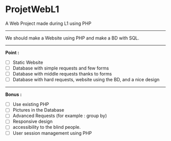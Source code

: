 # ProjetWebL1
A Web Project made during L1 using PHP

----

We should make a Website using PHP and make a BD with SQL.

----
**Point :**

- [ ] Static Website
- [ ] Database with simple requests and few forms
- [ ] Database with middle requests thanks to forms
- [ ] Database with hard requests, website using the BD, and a nice design

----
**Bonus :**

- [ ] Use existing PHP
- [ ] Pictures in the Database
- [ ] Advanced Requests (for example : group by)
- [ ] Responsive design
- [ ] accessibility to the blind people.
- [ ] User session management using PHP
